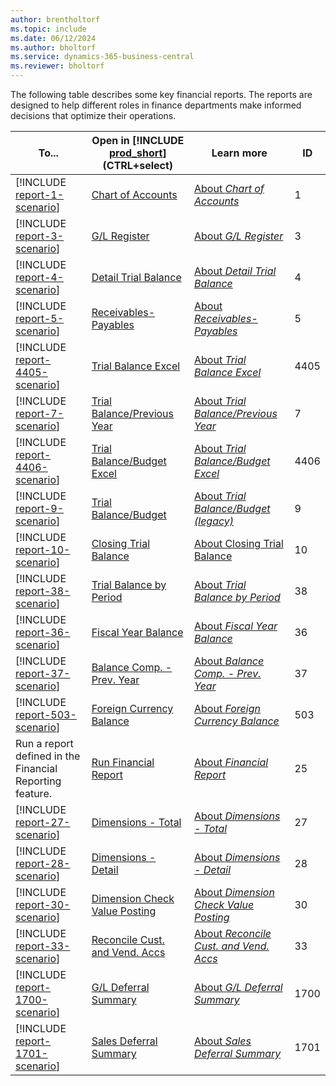 ```yaml
---
author: brentholtorf
ms.topic: include
ms.date: 06/12/2024
ms.author: bholtorf
ms.service: dynamics-365-business-central
ms.reviewer: bholtorf
---
```


The following table describes some key financial reports. The reports are designed to help different roles in finance departments make informed decisions that optimize their operations.

| To... | Open in [!INCLUDE [prod_short](prod_short.md)] (CTRL+select) | Learn more | ID |
|-------|------------| ------------|----|
| [!INCLUDE [report-1-scenario](../includes/report-1-scenario-include.md)] | [Chart of Accounts](https://businesscentral.dynamics.com?report=1) | [About *Chart of Accounts*](../reports/report-1.md) | 1 |
| [!INCLUDE [report-3-scenario](../includes/report-3-scenario-include.md)] | [G/L Register](https://businesscentral.dynamics.com?report=3) | [About *G/L Register*](../reports/report-3.md) | 3 |
| [!INCLUDE [report-4-scenario](../includes/report-4-scenario-include.md)] | [Detail Trial Balance](https://businesscentral.dynamics.com?report=4) | [About *Detail Trial Balance*](../reports/report-4.md) | 4 |
| [!INCLUDE [report-5-scenario](../includes/report-5-scenario-include.md)] | [Receivables-Payables](https://businesscentral.dynamics.com?report=5) | [About *Receivables-Payables*](../reports/report-5.md) | 5 |
| [!INCLUDE [report-4405-scenario](../includes/report-4405-scenario-include.md)] | [Trial Balance Excel](https://businesscentral.dynamics.com?report=4405) | [About *Trial Balance Excel*](../reports/report-4405.md) | 4405 |
| [!INCLUDE [report-7-scenario](../includes/report-7-scenario-include.md)] | [Trial Balance/Previous Year](https://businesscentral.dynamics.com?report=7) | [About *Trial Balance/Previous Year*](../reports/report-7.md) | 7 |
| [!INCLUDE [report-4406-scenario](../includes/report-4406-scenario-include.md)] | [Trial Balance/Budget Excel](https://businesscentral.dynamics.com?report=4406) | [About *Trial Balance/Budget Excel*](../reports/report-4406.md) | 4406 |
| [!INCLUDE [report-9-scenario](../includes/report-9-scenario-include.md)] | [Trial Balance/Budget](https://businesscentral.dynamics.com?report=9) | [About *Trial Balance/Budget (legacy)*](../reports/report-9.md) | 9 |
| [!INCLUDE [report-10-scenario](../includes/report-10-scenario-include.md)] | [Closing Trial Balance](https://businesscentral.dynamics.com?report=10) | [About Closing Trial Balance](../reports/report-10.md) | 10 |
| [!INCLUDE [report-38-scenario](../includes/report-38-scenario-include.md)] | [Trial Balance by Period](https://businesscentral.dynamics.com?report=38) | [About *Trial Balance by Period*](../reports/report-38.md) | 38 |
| [!INCLUDE [report-36-scenario](../includes/report-36-scenario-include.md)] | [Fiscal Year Balance](https://businesscentral.dynamics.com?report=36) | [About *Fiscal Year Balance*](../reports/report-36.md) | 36 |
| [!INCLUDE [report-37-scenario](../includes/report-37-scenario-include.md)] | [Balance Comp. - Prev. Year](https://businesscentral.dynamics.com?report=37) | [About *Balance Comp. - Prev. Year*](../reports/report-37.md) | 37 |
| [!INCLUDE [report-503-scenario](../includes/report-503-scenario-include.md)] | [Foreign Currency Balance](https://businesscentral.dynamics.com?report=503) | [About *Foreign Currency Balance*](../reports/report-503.md) | 503 |
| Run a report defined in the Financial Reporting feature. | [Run Financial Report](https://businesscentral.dynamics.com?report=25) | [About *Financial Report*](../reports/report-25.md) | 25 |
| [!INCLUDE [report-27-scenario](../includes/report-27-scenario-include.md)] | [Dimensions - Total](https://businesscentral.dynamics.com?report=27) | [About *Dimensions - Total*](../reports/report-27.md) | 27 |
| [!INCLUDE [report-28-scenario](../includes/report-28-scenario-include.md)] | [Dimensions - Detail](https://businesscentral.dynamics.com?report=28) | [About *Dimensions - Detail*](../reports/report-28.md) | 28 |
| [!INCLUDE [report-30-scenario](../includes/report-30-scenario-include.md)] | [Dimension Check Value Posting](https://businesscentral.dynamics.com?report=30) | [About *Dimension Check Value Posting*](../reports/report-30.md) | 30 |
| [!INCLUDE [report-33-scenario](../includes/report-33-scenario-include.md)] | [Reconcile Cust. and Vend. Accs](https://businesscentral.dynamics.com?report=33) | [About *Reconcile Cust. and Vend. Accs*](../reports/report-33.md) | 33 |
| [!INCLUDE [report-1700-scenario](../includes/report-1700-scenario-include.md)] | [G/L Deferral Summary](https://businesscentral.dynamics.com?report=1700) | [About *G/L Deferral Summary*](../reports/report-1700.md) | 1700 |
| [!INCLUDE [report-1701-scenario](../includes/report-1701-scenario-include.md)] | [Sales Deferral Summary](https://businesscentral.dynamics.com?report=1701) | [About *Sales Deferral Summary*](../reports/report-1701.md) | 1701 |

<!-- 
| [!INCLUDE [report-1702-scenario](../includes/report-1702-scenario-include.md)] | [](https://businesscentral.dynamics.com?report=1702) | [About **](../reports/report-1702.md) | 1702 | 
-->
